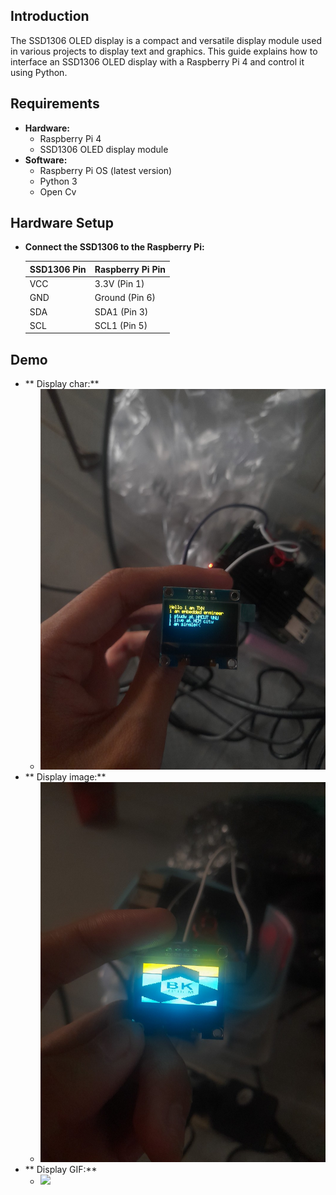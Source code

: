 ## Introduction

The SSD1306 OLED display is a compact and versatile display module used in various projects to display text and graphics. This guide explains how to interface an SSD1306 OLED display with a Raspberry Pi 4 and control it using Python.

## Requirements

- **Hardware:**
  - Raspberry Pi 4
  - SSD1306 OLED display module
- **Software:**
  - Raspberry Pi OS (latest version)
  - Python 3
  - Open Cv

## Hardware Setup

- **Connect the SSD1306 to the Raspberry Pi:**

   | SSD1306 Pin | Raspberry Pi Pin |
   |-------------|------------------|
   | VCC         | 3.3V (Pin 1)     |
   | GND         | Ground (Pin 6)   |
   | SDA         | SDA1 (Pin 3)     |
   | SCL         | SCL1 (Pin 5)     |

## Demo
- ** Display char:**
    - ![](charDisplay.jpg)
- ** Display image:**
    - ![](imgDisplay1.jpg)
- ** Display GIF:**
    - ![](gifDisplay.gif)